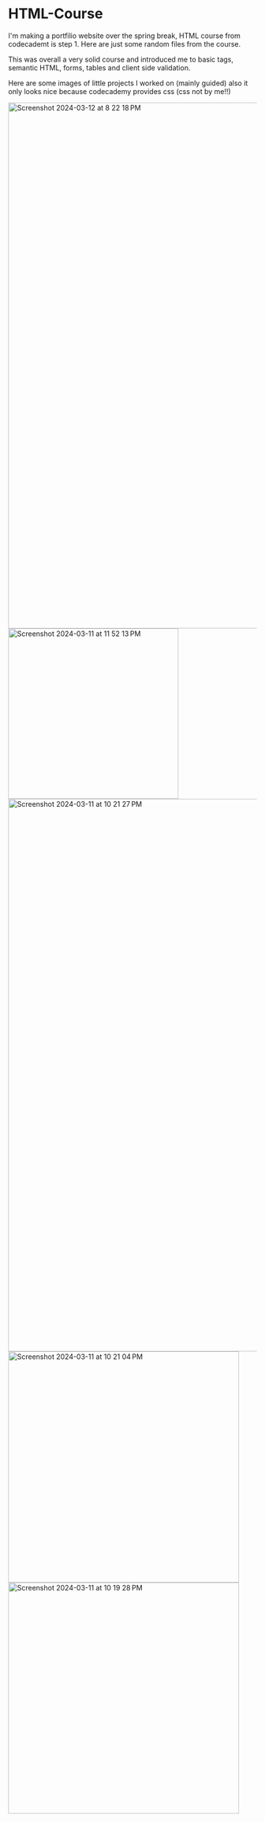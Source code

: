 # HTML-Course

I'm making a portfilio website over the spring break, HTML course from codecademt is step 1. Here are just some random files from the course.

This was overall a very solid course and introduced me to basic tags, semantic HTML, forms, tables and client side validation.

Here are some images of little projects I worked on (mainly guided) also it only looks nice because codecademy provides css (css not by me!!)

<img width="1065" alt="Screenshot 2024-03-12 at 8 22 18 PM" src="https://github.com/NelsonBermeo/HTML-Course/assets/141251675/cb7d7982-7540-49c6-8cff-c222b698ed28">

<img width="345" alt="Screenshot 2024-03-11 at 11 52 13 PM" src="https://github.com/NelsonBermeo/HTML-Course/assets/141251675/27b8cbe5-17b7-4779-b609-c08480c460c6">
<img width="1119" alt="Screenshot 2024-03-11 at 10 21 27 PM" src="https://github.com/NelsonBermeo/HTML-Course/assets/141251675/c24254f3-e711-4958-b72c-7a61b8d58d0e">
<img width="468" alt="Screenshot 2024-03-11 at 10 21 04 PM" src="https://github.com/NelsonBermeo/HTML-Course/assets/141251675/12b9e79a-7884-44b2-a81b-ebd07dddbabf">
<img width="468" alt="Screenshot 2024-03-11 at 10 19 28 PM" src="https://github.com/NelsonBermeo/HTML-Course/assets/141251675/dc650f2b-d486-4aff-bdf9-519911a85d93">
